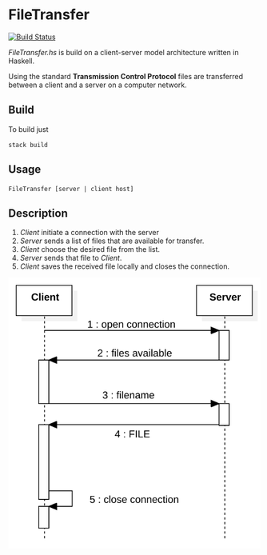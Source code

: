 # FileTransfer

[![Build Status](https://travis-ci.org/Goblin80/FileTransfer.svg?branch=master)](https://travis-ci.org/Goblin80/FileTransfer)

*FileTransfer.hs* is build on a client-server model architecture written in Haskell.

Using the standard **Transmission Control Protocol** files are transferred between a client and a server on a computer network.

## Build
To build just
```
stack build
```

## Usage

```
FileTransfer [server | client host]
```

## Description

1. *Client* initiate a connection with the server
1. *Server* sends a list of files that are available for transfer.
1. *Client* choose the desired file from the list.
1. *Server* sends that file to *Client*.
1. *Client* saves the received file locally and closes the connection.

![Sequence Diagram](./seq.svg)